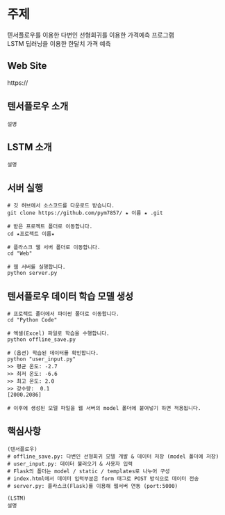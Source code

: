# 주제
텐서플로우를 이용한 다변인 선형회귀를 이용한 가격예측 프로그램 
<br>
LSTM 딥러닝을 이용한 한달치 가격 예측

## Web Site
https://

## 텐서플로우 소개 
```
설명
```

## LSTM 소개
```
설명
```

## 서버 실행
```
# 깃 허브에서 소스코드를 다운로드 받습니다.
git clone https://github.com/pym7857/ ★ 이름 ★ .git

# 받은 프로젝트 폴더로 이동합니다.
cd ★프로젝트 이름★

# 플라스크 웹 서버 폴더로 이동합니다.
cd "Web"

# 웹 서버를 실행합니다.
python server.py
```

## 텐서플로우 데이터 학습 모델 생성
```
# 프로젝트 폴더에서 파이썬 폴더로 이동합니다.
cd "Python Code"

# 엑셀(Excel) 파일로 학습을 수행합니다.
python offline_save.py

# (옵션) 학습된 데이터를 확인합니다.
python "user_input.py"
>> 평균 온도: -2.7
>> 최저 온도: -6.6
>> 최고 온도: 2.0
>> 강수량:  0.1
[2000.2086]

# 이후에 생성된 모델 파일을 웹 서버의 model 폴더에 붙여넣기 하면 적용됩니다.
```

## 핵심사항
```
(텐서플로우)
# offline_save.py: 다변인 선형회귀 모델 개발 & 데이터 저장 (model 폴더에 저장)
# user_input.py: 데이터 불러오기 & 사용자 입력
# Flask의 폴더는 model / static / templates로 나누어 구성 
# index.html에서 데이터 입력부분은 form 태그로 POST 방식으로 데이터 전송
# server.py: 플라스크(Flask)를 이용해 웹서버 연동 (port:5000)

(LSTM)
설명
```

<br>
<br>
